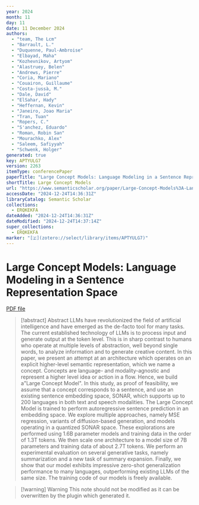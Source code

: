 ```yaml
---
year: 2024
month: 11
day: 11
date: 11 December 2024
authors:
  - "team, The Lcm"
  - "Barrault, L."
  - "Duquenne, Paul-Ambroise"
  - "Elbayad, Maha"
  - "Kozhevnikov, Artyom"
  - "Alastruey, Belen"
  - "Andrews, Pierre"
  - "Coria, Mariano"
  - "Couairon, Guillaume"
  - "Costa-jussà, M."
  - "Dale, David"
  - "ElSahar, Hady"
  - "Heffernan, Kevin"
  - "Janeiro, Joao Maria"
  - "Tran, Tuan"
  - "Ropers, C."
  - "S'anchez, Eduardo"
  - "Roman, Robin San"
  - "Mourachko, Alex"
  - "Saleem, Safiyyah"
  - "Schwenk, Holger"
generated: true
key: APTYULG7
version: 2263
itemType: conferencePaper
paperTitle: "Large Concept Models: Language Modeling in a Sentence Representation Space"
shortTitle: Large Concept Models
url: "https://www.semanticscholar.org/paper/Large-Concept-Models%3A-Language-Modeling-in-a-Space-team-Barrault/ec81cfb3c35321a7aa1e4c0dfd1bbcf7c4b97ded"
accessDate: "2024-12-24T14:36:31Z"
libraryCatalog: Semantic Scholar
collections:
  - ERQKEKFA
dateAdded: "2024-12-24T14:36:31Z"
dateModified: "2024-12-24T14:37:14Z"
super_collections:
  - ERQKEKFA
marker: "[🇿](zotero://select/library/items/APTYULG7)"
---
```


# Large Concept Models: Language Modeling in a Sentence Representation Space

[PDF file](/Papers/PDFs/team%20et%20al.%202024undefined%20-%20Large%20Concept%20Models%20Language%20Modeling%20in%20a%20Sentence%20Representation%20Space.pdf)

> [!abstract] Abstract
> LLMs have revolutionized the field of artificial intelligence and have emerged as the de-facto tool for many tasks. The current established technology of LLMs is to process input and generate output at the token level. This is in sharp contrast to humans who operate at multiple levels of abstraction, well beyond single words, to analyze information and to generate creative content. In this paper, we present an attempt at an architecture which operates on an explicit higher-level semantic representation, which we name a concept. Concepts are language- and modality-agnostic and represent a higher level idea or action in a flow. Hence, we build a"Large Concept Model". In this study, as proof of feasibility, we assume that a concept corresponds to a sentence, and use an existing sentence embedding space, SONAR, which supports up to 200 languages in both text and speech modalities. The Large Concept Model is trained to perform autoregressive sentence prediction in an embedding space. We explore multiple approaches, namely MSE regression, variants of diffusion-based generation, and models operating in a quantized SONAR space. These explorations are performed using 1.6B parameter models and training data in the order of 1.3T tokens. We then scale one architecture to a model size of 7B parameters and training data of about 2.7T tokens. We perform an experimental evaluation on several generative tasks, namely summarization and a new task of summary expansion. Finally, we show that our model exhibits impressive zero-shot generalization performance to many languages, outperforming existing LLMs of the same size. The training code of our models is freely available.

>[!warning] Warning
> This note should not be modified as it can be overwritten by the plugin which generated it.

